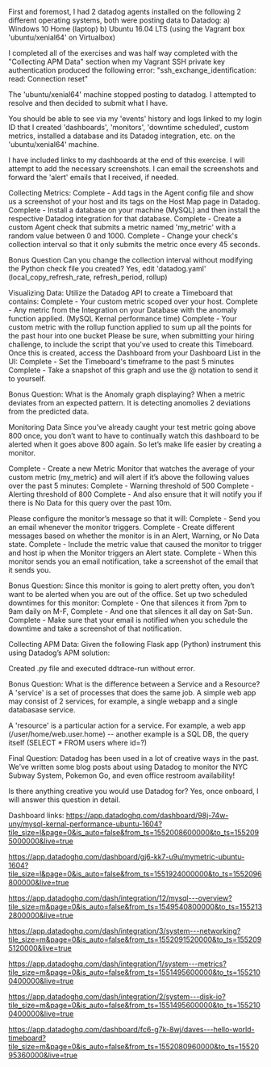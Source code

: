 First and foremost, I had 2 datadog agents installed on the following 2 different operating systems, both were posting data to Datadog:
a) Windows 10 Home (laptop)
b) Ubuntu 16.04 LTS (using the Vagrant box 'ubuntu/xenial64' on Virtualbox)

I completed all of the exercises and was half way completed with the "Collecting APM Data" section when my Vagrant SSH private key authentication produced the following error: "ssh_exchange_identification: read: Connection reset"

The 'ubuntu/xenial64' machine stopped posting to datadog.
I attempted to resolve and then decided to submit what I have.

You should be able to see via my 'events' history and logs linked to my login ID that I created 'dashboards', 'monitors', 'downtime scheduled', custom metrics, installed a database and its Datadog integration, etc. on the 'ubuntu/xenial64' machine.

I have included links to my dashboards at the end of this exercise.
I will attempt to add the necessary screenshots. I can email the screenshots and forward the 'alert' emails that I received, if needed.

Collecting Metrics:
Complete - Add tags in the Agent config file and show us a screenshot of your host and its tags on the Host Map page in Datadog.
Complete - Install a database on your machine (MySQL) and then install the respective Datadog integration for that database.
Complete - Create a custom Agent check that submits a metric named 'my_metric' with a random value between 0 and 1000.
Complete - Change your check's collection interval so that it only submits the metric once every 45 seconds.

Bonus Question Can you change the collection interval without modifying the Python check file you created?
Yes, edit 'datadog.yaml' (local_copy_refresh_rate, refresh_period, rollup)

Visualizing Data:
Utilize the Datadog API to create a Timeboard that contains:
  Complete - Your custom metric scoped over your host.
  Complete - Any metric from the Integration on your Database with the anomaly function applied. (MySQL Kernal performance time)
  Complete - Your custom metric with the rollup function applied to sum up all the points for the past hour into one bucket
Please be sure, when submitting your hiring challenge, to include the script that you've used to create this Timeboard.
Once this is created, access the Dashboard from your Dashboard List in the UI:
  Complete - Set the Timeboard's timeframe to the past 5 minutes
  Complete - Take a snapshot of this graph and use the @ notation to send it to yourself.
  
Bonus Question: What is the Anomaly graph displaying?
When a metric deviates from an expected pattern.  It is detecting anomolies 2 deviations from the predicted data.

Monitoring Data
Since you’ve already caught your test metric going above 800 once, you don’t want to have to continually watch this dashboard to be alerted when it goes above 800 again. So let’s make life easier by creating a monitor.

Complete - Create a new Metric Monitor that watches the average of your custom metric (my_metric) and will alert if it’s above the following values over the past 5 minutes:
  Complete - Warning threshold of 500
  Complete - Alerting threshold of 800
  Complete - And also ensure that it will notify you if there is No Data for this query over the past 10m.
  
Please configure the monitor’s message so that it will:
  Complete - Send you an email whenever the monitor triggers.
  Complete - Create different messages based on whether the monitor is in an Alert, Warning, or No Data state.
  Complete - Include the metric value that caused the monitor to trigger and host ip when the Monitor triggers an Alert state.
  Complete - When this monitor sends you an email notification, take a screenshot of the email that it sends you.
  
Bonus Question: Since this monitor is going to alert pretty often, you don’t want to be alerted when you are out of the office. Set up two scheduled downtimes for this monitor:
  Complete - One that silences it from 7pm to 9am daily on M-F,
  Complete - And one that silences it all day on Sat-Sun.
  Complete - Make sure that your email is notified when you schedule the downtime and take a screenshot of that notification.

Collecting APM Data:
Given the following Flask app (Python) instrument this using Datadog’s APM solution:

Created .py file and executed ddtrace-run without error.

Bonus Question: What is the difference between a Service and a Resource?
A 'service' is a set of processes that does the same job. A simple web app may consist of 2 services, for example, a single webapp and a single databasase service.

A 'resource' is a particular action for a service. For example, a web app (/user/home/web.user.home) -- another example is a SQL DB, the query itself (SELECT * FROM users where id=?)

Final Question:
Datadog has been used in a lot of creative ways in the past. We’ve written some blog posts about using Datadog to monitor the NYC Subway System, Pokemon Go, and even office restroom availability!

Is there anything creative you would use Datadog for?
Yes, once onboard, I will answer this question in detail.

Dashboard links:
https://app.datadoghq.com/dashboard/98j-74w-uny/mysql-kernal-performance-ubuntu-1604?tile_size=l&page=0&is_auto=false&from_ts=1552008600000&to_ts=1552095000000&live=true

https://app.datadoghq.com/dashboard/gj6-kk7-u9u/mymetric-ubuntu-1604?tile_size=l&page=0&is_auto=false&from_ts=1551924000000&to_ts=1552096800000&live=true

https://app.datadoghq.com/dash/integration/12/mysql---overview?tile_size=m&page=0&is_auto=false&from_ts=1549540800000&to_ts=1552132800000&live=true

https://app.datadoghq.com/dash/integration/3/system---networking?tile_size=m&page=0&is_auto=false&from_ts=1552091520000&to_ts=1552095120000&live=true

https://app.datadoghq.com/dash/integration/1/system---metrics?tile_size=m&page=0&is_auto=false&from_ts=1551495600000&to_ts=1552100400000&live=true

https://app.datadoghq.com/dash/integration/2/system---disk-io?tile_size=m&page=0&is_auto=false&from_ts=1551495600000&to_ts=1552100400000&live=true

https://app.datadoghq.com/dashboard/fc6-g7k-8wj/daves---hello-world-timeboard?tile_size=m&page=0&is_auto=false&from_ts=1552080960000&to_ts=1552095360000&live=true



